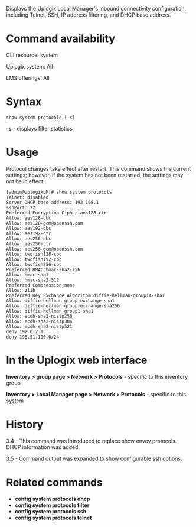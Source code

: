 <!-- 5.4 -->

Displays the Uplogix Local Manager's inbound connectivity configuration, including Telnet, SSH, IP address filtering, and DHCP base address. 

# Command availability 

CLI resource: system

Uplogix system: All

LMS offerings: All

# Syntax 
```
show system protocols [-s]
```

**-s** - displays filter statistics

# Usage 
Protocol changes take effect after restart. This command shows the current settings; however, if the system has not been restarted, the settings may not be in effect.

```
[admin@UplogixLM]# show system protocols
Telnet: disabled
Server DHCP base address: 192.168.1
sshPort: 22
Preferred Encryption Cipher:aes128-ctr
Allow: aes128-cbc
Allow: aes128-gcm@openssh.com
Allow: aes192-cbc
Allow: aes192-ctr
Allow: aes256-cbc
Allow: aes256-ctr
Allow: aes256-gcm@openssh.com
Allow: twofish128-cbc
Allow: twofish192-cbc
Allow: twofish256-cbc
Preferred HMAC:hmac-sha2-256
Allow: hmac-sha1
Allow: hmac-sha2-512
Preferred Compression:none
Allow: zlib
Preferred Key Exchange Algorithm:diffie-hellman-group14-sha1
Allow: diffie-hellman-group-exchange-sha1
Allow: diffie-hellman-group-exchange-sha256
Allow: diffie-hellman-group1-sha1
Allow: ecdh-sha2-nistp256
Allow: ecdh-sha2-nistp384
Allow: ecdh-sha2-nistp521
deny 192.0.2.1
deny 198.51.100.0/24
```

# In the Uplogix web interface

**Inventory > group page > Network > Protocols** - specific to this inventory group

**Inventory > Local Manager page > Network > Protocols** - specific to this system

# History 

3.4 - This command was introduced to replace show envoy protocols. DHCP information was added.

3.5 - Command output was expanded to show configurable ssh options.

# Related commands 

- **config system protocols dhcp**
- **config system protocols filter**
- **config system protocols ssh**
- **config system protocols telnet**
